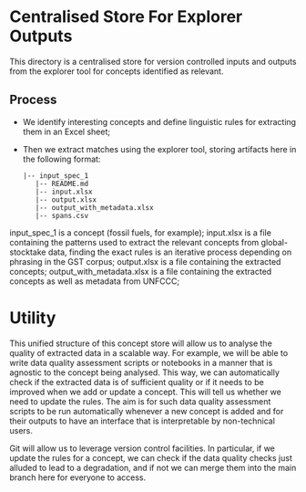 # Centralised Store For Explorer Outputs

This directory is a centralised store for version controlled inputs and outputs from the explorer tool
for concepts identified as relevant. 

## Process

- We identify interesting concepts and define linguistic rules for extracting them in an Excel sheet;
- Then we extract matches using the explorer tool, storing artifacts here in the following format:

    ```
    |-- input_spec_1
       |-- README.md
       |-- input.xlsx
       |-- output.xlsx
       |-- output_with_metadata.xlsx
       |-- spans.csv
    ```

input_spec_1 is a concept (fossil fuels, for example);
input.xlsx is a file containing the patterns used to extract the relevant concepts from global-stocktake data, finding the exact rules
is an iterative process depending on phrasing in the GST corpus;
output.xlsx is a file containing the extracted concepts;
output_with_metadata.xlsx is a file containing the extracted concepts as well as metadata from UNFCCC;

# Utility 

This unified structure of this concept store will allow us to analyse the quality of extracted data in a scalable way. For example, we will
be able to write data quality assessment scripts or notebooks in a manner that is agnostic to the concept being analysed. This way, we can
automatically check if the extracted data is of sufficient quality or if it needs to be improved when we add or update a concept. This will
tell us whether we need to update the rules. The aim is for such data quality assessment scripts to be run automatically whenever a new concept
is added and for their outputs to have an interface that is interpretable by non-technical users.

Git will allow us to leverage version control facilities. In particular, if we update the rules for a concept, we can check if the data quality checks
just alluded to lead to a degradation, and if not we can merge them into the main branch here for everyone to access.